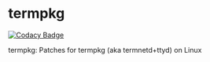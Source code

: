 # termpkg

[![Codacy Badge](https://api.codacy.com/project/badge/Grade/c161409288ae4e34bf657624e0572dc0)](https://app.codacy.com/gh/BAN-AI-Communications/termpkg?utm_source=github.com&utm_medium=referral&utm_content=BAN-AI-Communications/termpkg&utm_campaign=Badge_Grade_Settings)

termpkg: Patches for termpkg (aka termnetd+ttyd) on Linux
